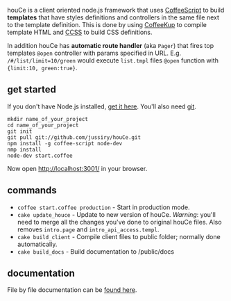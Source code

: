 houCe is a client oriented node.js framework that uses [CoffeeScript](http://coffeescript.org/) to build **templates** that have styles definitions and controllers in the same file next to the template definition. This is done by using [CoffeeKup](http://coffeekup.org/) to compile template HTML and [CCSS](https://github.com/aeosynth/ccss) to build CSS definitions.

In addition houCe has **automatic route handler** (aka `Pager`) that fires top templates `@open` controller with params specified in URL. E.g. `/#/list/limit=10/green` would execute `list.tmpl` files `@open` function with `{limit:10, green:true}`.

## get started

If you don't have Node.js installed, [get it here](http://nodejs.org/#download). You'll also need [git](http://git-scm.com/).

    mkdir name_of_your_project
    cd name_of_your_project
    git init
    git pull git://github.com/jussiry/houCe.git
    npm install -g coffee-script node-dev
    nmp install
    node-dev start.coffee

Now open [http://localhost:3001/](http://localhost:3001/) in your browser.


## commands

* `coffee start.coffee production` - Start in production mode.
* `cake update_houce` - Update to new version of houCe. *Warning*: you'll need to merge all the changes you've done to original houCe files. Also removes `intro.page` and `intro_api_access.templ`.
* `cake build_client` - Compile client files to public folder; normally done automatically.
* `cake build_docs` - Build documentation to /public/docs


## documentation

File by file documentation can be [found here](http://jussiry.github.com/houCe/index.html).

